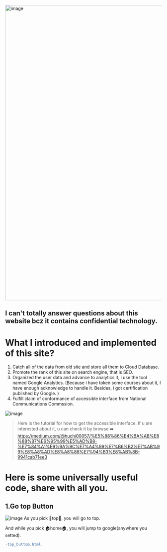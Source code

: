 <img width="948" alt="image" src="https://user-images.githubusercontent.com/46515944/182872022-4dac92a1-9e8e-42fe-aba8-91e066cb552b.png">

## I can't totally answer questions about this website bcz it contains confidential technology.

What I introduced and implemented of this site?
====
1. Catch all of the data from old site and store all them to Cloud Database.
2. Promote the rank of this site on search engine, that is SEO.
3. Organized the user data and advance to analytics it, i use the tool named Google Analytics.
(Because i have token some courses about it, I have enough acknowledge to handle it. Besides, i got certification published by Google. )
4. Fulfill claim of conformance of accessible interface from National Communications Commssion.


![image](https://user-images.githubusercontent.com/46515944/184544649-0b93864e-73b4-4be3-bf99-ce9744e78840.png)

> Here is the tutorial for how to get the accessible interface. If u are interested about it, u can check it by browse ➡️ https://medium.com/@huchi00057/%E5%88%86%E4%BA%AB%E8%88%87%E6%95%99%E5%AD%B8-%E7%84%A1%E9%9A%9C%E7%A4%99%E7%B6%B2%E7%AB%99%E8%A8%AD%E8%A8%88%E7%94%B3%E8%AB%8B-9941cab71ee3

Here is some universally useful code, share with all you.
==== 
## 1.Go top Button

![image](https://user-images.githubusercontent.com/46515944/184544562-856df74a-fccf-41ce-bf1d-f7165c8b27a7.png)
As you pick 🔼top🔼, you will go to top.

And while you pick 🏠home🏠, you will jump to google(anywhere you setted).

```diff
-top_buttom.html.
```
